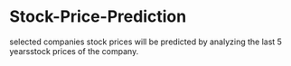 # Stock-Price-Prediction
selected companies stock prices will be predicted by analyzing the last 5 yearsstock prices of the company.
